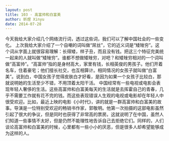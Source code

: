 ```yaml
---
layout: post
title: 103 - 高富帅和白富美
author: 昕煜 Xinyu
date: 2014-07-28
---
```


今天我给大家介绍几个网络流行词，透过这些词，我们可以了解中国社会的一些变化。
上次我给大家介绍了一个自嘲的词叫做“屌丝”，它的近义词是“矮矬穷”。这个词从字面上就很容易理解：长得矮，样子丑，而且没有钱。把这三个特征完美统一起来的人就叫做“矮矬穷”。谁都不想做矮矬穷，对吧？和矮矬穷相对的一个词叫做“高富帅”。“高富帅”指的是身材高大，家里有钱，长相英俊的男孩子。他们开着名车，住着豪宅；他们擅长社交，也互相算计。相同情况的女孩子就叫做“白富美”。说到白，中国女孩子觉得皮肤白才好看，是因为如果一个女孩子比较白，那就说明她的生活至少不错，不用顶着太阳干活。
中国经常有一些电视或电影会表现年轻人奢侈的生活。这些高富帅和白富美每天的生活就是去挥霍自己的青春，几乎不需要工作就有花不完的钱。而这些表现错误人生观的电视或电影却在年轻人中很受欢迎。比如，最近上映的电影《小时代》，讲的就是一群高富帅和白富美的故事。导演是一位特别受欢迎的畅销书作家，郭敬明。他第一次拍摄的这部电影虽然引起了很大的争议，但是同时也获得了非常高的票房。这就说明了在中国，虽然人们知道一些事情不太好，但是仍然不能理性地告诉自己去拒绝它们。同样的，人们谈论高富帅和白富美的时候，心里都有一些小小的厌恶，但是很多人却希望能够成为这样的人。
